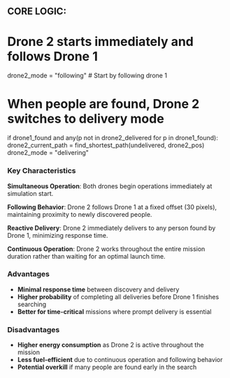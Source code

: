 ## CORE LOGIC:
# Drone 2 starts immediately and follows Drone 1
drone2_mode = "following"  # Start by following drone 1

# When people are found, Drone 2 switches to delivery mode
if drone1_found and any(p not in drone2_delivered for p in drone1_found):
    drone2_current_path = find_shortest_path(undelivered, drone2_pos)
    drone2_mode = "delivering"
    
### Key Characteristics

**Simultaneous Operation**: Both drones begin operations immediately at simulation start.

**Following Behavior**: Drone 2 follows Drone 1 at a fixed offset (30 pixels), maintaining proximity to newly discovered people.

**Reactive Delivery**: Drone 2 immediately delivers to any person found by Drone 1, minimizing response time.

**Continuous Operation**: Drone 2 works throughout the entire mission duration rather than waiting for an optimal launch time.

### Advantages

- **Minimal response time** between discovery and delivery
- **Higher probability** of completing all deliveries before Drone 1 finishes searching
- **Better for time-critical** missions where prompt delivery is essential

### Disadvantages

- **Higher energy consumption** as Drone 2 is active throughout the mission
- **Less fuel-efficient** due to continuous operation and following behavior
- **Potential overkill** if many people are found early in the search
